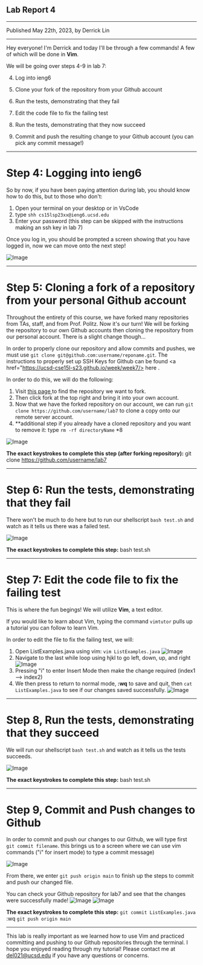 ## **Lab Report 4**
---
Published May 22th, 2023, by Derrick Lin

---
Hey everyone! I'm Derrick and today I'll be through a few commands! A few of which will be done in **Vim**. 

We will be going over steps 4-9 in lab 7:

4. Log into ieng6

5. Clone your fork of the repository from your Github account

6. Run the tests, demonstrating that they fail

7. Edit the code file to fix the failing test

8. Run the tests, demonstrating that they now succeed

9. Commit and push the resulting change to your Github account (you can pick any commit message!)

---
# **Step 4: Logging into ieng6**
So by now, if you have been paying attention during lab, you should know how to do this, but to those who don't:

1. Open your terminal on your desktop or in VsCode
2. type `shh cs15lsp23xx@ieng6.ucsd.edu`
3. Enter your password (this step can be skipped with the instructions making an ssh key in lab 7)

Once you log in, you should be prompted a screen showing that you have logged in, now we can move onto the next step!

![Image](remoteLoginScreenagain.png)


---
# **Step 5: Cloning a fork of a repository from your personal Github account**
Throughout the entirety of this course, we have forked many repositories from TAs, staff, and from Prof. Politz. Now it's our turn! We will be forking the repository to our own Github accounts then cloning the repository from our personal account. There is a slight change though... 

In order to properly clone our repository and allow commits and pushes, we must use `git clone git@github.com:username/reponame.git`. The instructions to properly set up SSH Keys for Github can be found <a href="https://ucsd-cse15l-s23.github.io/week/week7/> here </a>.

In order to do this, we will do the following:
1. Visit <a href="https://github.com/ucsd-cse15l-s23/lab7"> this page </a> to find the repository we want to fork.
2. Then click fork at the top right and bring it into your own account.
3. Now that we have the forked repository on our account, we can run `git clone https://github.com/username/lab7` to clone a copy onto our remote server account.
4. **additional step if you already have a cloned repository and you want to remove it: type `rm -rf directoryName` *8

![Image](cloneLab7.png)

**The exact keystrokes to complete this step (after forking repository):**
git clone https://github.com/username/lab7 <enter> 

---
# **Step 6: Run the tests, demonstrating that they fail**
There won't be much to do here but to run our shellscript `bash test.sh` and watch as it tells us there was a failed test.

![Image](failedTests.png)

**The exact keystrokes to complete this step:**
bash test.sh <enter>
  
  
---
# **Step 7: Edit the code file to fix the failing test**
This is where the fun begings! We will utilize **Vim**, a text editor.

If you would like to learn about Vim, typing the command `vimtutor` pulls up a tutorial you can follow to learn Vim.

In order to edit the file to fix the failing test, we will:
1. Open ListExamples.java using vim: `vim ListExamples.java`
  ![Image](usingVim.png)
2. Navigate to the last while loop using hjkl to go left, down, up, and right
  ![Image](navigatingInsideVimFile.png)
3. Pressing "i" to enter Insert Mode then make the change required (index1 --> index2)
4. We then press <esc> to return to normal mode, **:wq** to save and quit, then `cat ListExamples.java` to see if our changes saved successfully.
![Image](catFile.png)

---
# **Step 8, Run the tests, demonstrating that they succeed**
We will run our shellscript `bash test.sh` and watch as it tells us the tests succeeds.

![Image](suceededTests.png)

**The exact keystrokes to complete this step:**
bash test.sh <enter>
  
---
# **Step 9, Commit and Push changes to Github**
In order to commit and push our changes to our Github, we will type first `git commit filename`. this brings us to a screen where we can use vim commands ("i" for insert mode) to type a commit message)

![Image](gitCommitListExamples.png)
  
From there, we enter `git push origin main` to finish up the steps to commit and push our changed file.

You can check your Github repository for lab7 and see that the changes were successfully made!
![Image](successfullyMade.png)
![Image](confirmCodeRight.png)

**The exact keystrokes to complete this step:**
`git commit ListExamples.java` <enter> :wq `git push origin main` <enter>
  
---
  
This lab is really important as we learned how to use Vim and practiced committing and pushing to our Github repositories through the terminal. I hope you enjoyed reading through my tutorial! Please contact me at del021@ucsd.edu if you have any questions or concerns.
  
